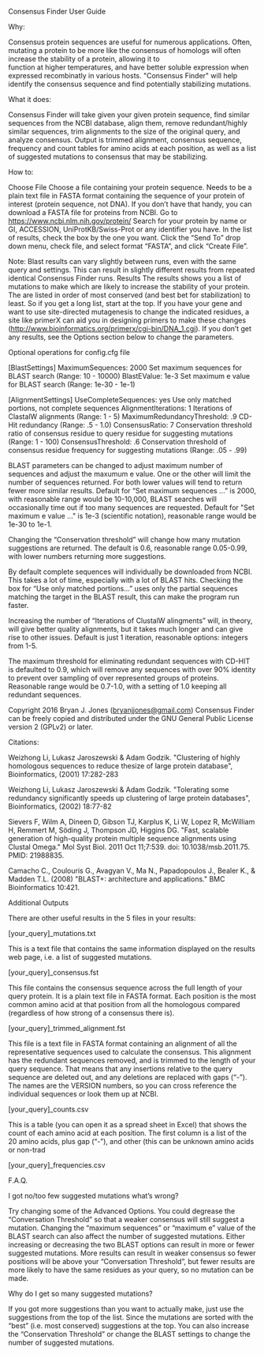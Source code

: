 Consensus Finder User Guide


Why: 

Consensus protein sequences are useful for numerous applications. Often, mutating a protein to be 
more like the consensus of homologs will often increase the stability of a protein, allowing it to  
function at higher temperatures, and have better soluble expression when expressed recombinatly in 
various hosts. "Consensus Finder" will help identify the consensus sequence and find potentially 
stabilizing mutations.


What it does:

Consensus Finder will take given your given protein sequence, find similar sequences 
from the NCBI database, align them, remove redundant/highly similar sequences, trim alignments to 
the size of the original query, and analyze consensus. Output is trimmed alignment, consensus 
sequence, frequency and count tables for amino acids at each position, as well as a list of 
suggested mutations to consensus that may be stabilizing.

How to:

Choose File
Choose a file containing your protein sequence. Needs to be a plain text file in FASTA format containing the sequence of your protein of interest (protein sequence, not DNA). 
If you don’t have that handy, you can download a FASTA file for proteins from NCBI. 
Go to https://www.ncbi.nlm.nih.gov/protein/
Search for your protein by name or GI, ACCESSION, UniProtKB/Swiss-Prot or any identifier you have.
In the list of results, check the box by the one you want.
Click the “Send To” drop down menu, check file, and select format “FASTA”, and click “Create File”.


Note: Blast results can vary slightly between runs, even with the same query and settings. This can result in slightly different results from repeated identical Consensus Finder runs.
Results
The results shows you a list of mutations to make which are likely to increase the stability of your protein. The are listed in order of most conserved (and best bet for stabilization) to least. So if you get a long list, start at the top. If you have your gene and want to use site-directed mutagenesis to change the indicated residues, a site like primerX can aid you in designing primers to make these changes (http://www.bioinformatics.org/primerx/cgi-bin/DNA_1.cgi). 
If you don’t get any results, see the Options section below to change the parameters.


Optional operations for config.cfg file

[BlastSettings]
MaximumSequences: 2000    Set maximum sequences for BLAST search (Range: 10 - 10000)
BlastEValue: 1e-3  Set maximum e value for BLAST search (Range: 1e-30 - 1e-1)

[AlignmentSettings]
UseCompleteSequences: yes Use only matched portions, not complete sequences 
AlignmentIterations: 1      Iterations of ClastalW alignments (Range: 1 - 5)
MaximumRedundancyThreshold: .9     CD-Hit redundancy (Range: .5 - 1.0)
ConsensusRatio: 7 Conservation threshold ratio of consensus residue to query residue for suggesting mutations (Range: 1 - 100)
ConsensusThreshold: .6      Conservation threshold of consensus residue frequency for suggesting mutations (Range: .05 - .99)

BLAST parameters can be changed to adjust maximum number of sequences and adjust 
the maxumum e value. One or the other will limit the number of sequences returned. For both lower 
values will tend to return fewer more similar results. Default for “Set maximum sequences ...” is 2000, with reasonable range would be 10-10,000, BLAST searches will occasionally time out if too many sequences are requested. Default for "Set maximum e value ..."  is 1e-3 (scientific notation), reasonable range would be 1e-30 to 1e-1.

Changing the “Conservation threshold” will change how many mutation suggestions 
are returned. The default is 0.6, reasonable range 0.05-0.99, with lower numbers returning more suggestions.

By default complete sequences will individually be downloaded from NCBI. This takes a lot of time, 
especially with a lot of BLAST hits.  Checking the box for “Use only matched portions...” uses only the partial sequences matching the target in the BLAST result, this can make the program run faster.

Increasing the number of “Iterations of ClustalW alingments” will, in theory, will give better 
quality alignments, but it takes much longer and can give rise to other issues. Default is just 1 iteration, 
reasonable options: integers from 1-5.

The maximum threshold for eliminating redundant sequences with CD-HIT is defaulted to 0.9, which will remove any sequences with over 90% identity to prevent over sampling of over represented groups of proteins. Reasonable range would be 0.7-1.0, with a setting of 1.0 keeping all redundant sequences.

Copyright 2016 Bryan J. Jones (bryanjjones@gmail.com)
Consensus Finder can be freely copied and distributed under the GNU General Public 
License version 2 (GPLv2) or later.

Citations:  

Weizhong Li, Lukasz Jaroszewski & Adam Godzik. "Clustering of highly homologous sequences to reduce 
  thesize of large protein database",  Bioinformatics, (2001) 17:282-283

Weizhong Li, Lukasz Jaroszewski & Adam Godzik. "Tolerating some redundancy significantly speeds up 
  clustering of large protein databases", Bioinformatics, (2002) 18:77-82

Sievers F, Wilm A, Dineen D, Gibson TJ, Karplus K, Li W, Lopez R, McWilliam H, Remmert M, Söding J, 
  Thompson JD, Higgins DG. "Fast, scalable generation of high-quality protein multiple sequence 
  alignments using Clustal Omega." Mol Syst Biol. 2011 Oct 11;7:539. doi: 10.1038/msb.2011.75. 
  PMID: 21988835.

Camacho C., Coulouris G., Avagyan V., Ma N., Papadopoulos J., Bealer K., & Madden T.L. (2008) 
  "BLAST+: architecture and applications." BMC Bioinformatics 10:421.


Additional Outputs

There are other useful results in the 5 files in your results:

[your_query]_mutations.txt

This is a text file that contains the same information displayed on the results web page, i.e. a list of suggested mutations.

[your_query]_consensus.fst

This file contains the consensus sequence across the full length of your query protein. It is a plain text file in FASTA format. Each position is the most common amino acid at that position from all the homologous compared (regardless of how strong of a consensus there is).

[your_query]_trimmed_alignment.fst

This file is a text file in FASTA format containing an alignment of all the representative sequences used to calculate the consensus. This alignment has the redundant sequences removed, and is trimmed to the length of your query sequence. That means that any insertions relative to the query sequence are deleted out, and  any deletions are replaced with gaps (“-”).  The names are the VERSION numbers, so you can cross reference the individual sequences or look them up at NCBI.

[your_query]_counts.csv

This is a table (you can open it as a spread sheet in Excel) that shows the count of each amino acid at each position. The first column is a list of the 20 amino acids, plus gap (“-”), and other (this can be unknown amino acids or non-trad

[your_query]_frequencies.csv


F.A.Q.

I got no/too few suggested mutations what’s wrong?

Try changing some of the Advanced Options. You could degrease the “Conversation Threshold” so that a weaker consensus will still suggest a mutation. Changing the “maximum sequences” or “maximum e” value of the BLAST search can also affect the number of suggested mutations. Either increasing or decreasing the two BLAST options can result in more or fewer suggested mutations. More results can result in weaker consensus so fewer positions will be above your “Conversation Threshold”, but fewer results are more likely to have the same residues as your query, so no mutation can be made.


Why do I get so many suggested mutations?

If you got more suggestions than you want to actually make, just use the suggestions from the top of the list. Since the mutations are sorted with the “best” (i.e. most conserved) suggestions at the top. You can also increase the “Conservation Threshold” or change the BLAST settings to change the number of  suggested mutations.
